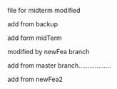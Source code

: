 file for midterm modified

add from backup

add form midTerm

modified by newFea branch


add from master branch..................


add from newFea2

